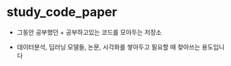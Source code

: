 # study_code_paper

- 그동안 공부했던 + 공부하고있는 코드를 모아두는 저장소
* 데이터분석, 딥러닝 모델들, 논문, 시각화를 쌓아두고 필요할 때 찾아쓰는 용도입니다
